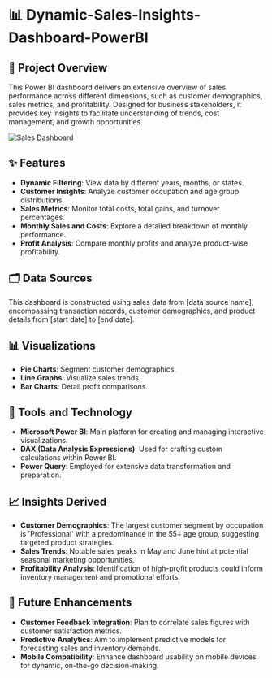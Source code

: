 # 📊 Dynamic-Sales-Insights-Dashboard-PowerBI

## 📑 Project Overview
This Power BI dashboard delivers an extensive overview of sales performance across different dimensions, such as customer demographics, sales metrics, and profitability. Designed for business stakeholders, it provides key insights to facilitate understanding of trends, cost management, and growth opportunities.

![Sales Dashboard](https://github.com/user-attachments/assets/a5d1ffa7-1f47-41cc-ae55-b59fe2607ef7)

## ✨ Features
- **Dynamic Filtering**: View data by different years, months, or states.
- **Customer Insights**: Analyze customer occupation and age group distributions.
- **Sales Metrics**: Monitor total costs, total gains, and turnover percentages.
- **Monthly Sales and Costs**: Explore a detailed breakdown of monthly performance.
- **Profit Analysis**: Compare monthly profits and analyze product-wise profitability.

## 🗂 Data Sources
This dashboard is constructed using sales data from [data source name], encompassing transaction records, customer demographics, and product details from [start date] to [end date].

## 📊 Visualizations
- **Pie Charts**: Segment customer demographics.
- **Line Graphs**: Visualize sales trends.
- **Bar Charts**: Detail profit comparisons.

## 🔧 Tools and Technology
- **Microsoft Power BI**: Main platform for creating and managing interactive visualizations.
- **DAX (Data Analysis Expressions)**: Used for crafting custom calculations within Power BI.
- **Power Query**: Employed for extensive data transformation and preparation.

## 📈 Insights Derived
- **Customer Demographics**: The largest customer segment by occupation is 'Professional' with a predominance in the 55+ age group, suggesting targeted product strategies.
- **Sales Trends**: Notable sales peaks in May and June hint at potential seasonal marketing opportunities.
- **Profitability Analysis**: Identification of high-profit products could inform inventory management and promotional efforts.

## 🔮 Future Enhancements
- **Customer Feedback Integration**: Plan to correlate sales figures with customer satisfaction metrics.
- **Predictive Analytics**: Aim to implement predictive models for forecasting sales and inventory demands.
- **Mobile Compatibility**: Enhance dashboard usability on mobile devices for dynamic, on-the-go decision-making.

